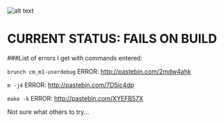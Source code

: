  
![alt text](http://i.imgur.com/gXAqCye.png?1 "CM Logo")


# CURRENT STATUS: FAILS ON BUILD

###List of errors I get with commands entered:

`brunch cm_m1-userdebug` ERROR: http://pastebin.com/2mdw4ahk


`m -j4` ERROR: http://pastebin.com/7D5ic4dp


`make -k` ERROR: http://pastebin.com/XYEFB57X







Not sure what others to try...
